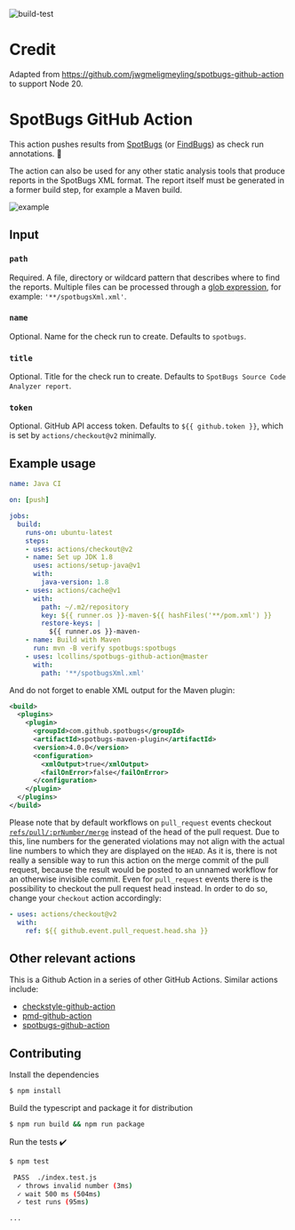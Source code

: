 ![build-test](https://github.com/lcollins/spotbugs-github-action/workflows/build-test/badge.svg)

# Credit

Adapted from https://github.com/jwgmeligmeyling/spotbugs-github-action to support Node 20.

# SpotBugs GitHub Action

This action pushes results from [SpotBugs](https://spotbugs.github.io/) (or [FindBugs](http://findbugs.sourceforge.net/)) as check run annotations. :rocket:

The action can also be used for any other static analysis tools that produce reports in the SpotBugs XML format.
The report itself must be generated in a former build step, for example a Maven build.

![example](images/example.png)

## Input

### `path`
Required. A file, directory or wildcard pattern that describes where to find the reports.
Multiple files can be processed through a [glob expression](https://github.com/actions/toolkit/tree/master/packages/glob), for example: `'**/spotbugsXml.xml'`.

### `name`
Optional. Name for the check run to create. Defaults to `spotbugs`.

### `title`
Optional. Title for the check run to create. Defaults to `SpotBugs Source Code Analyzer report`.

### `token`
Optional. GitHub API access token. Defaults to `${{ github.token }}`, which is set by `actions/checkout@v2` minimally.

## Example usage

```yaml
name: Java CI

on: [push]

jobs:
  build:
    runs-on: ubuntu-latest
    steps:
    - uses: actions/checkout@v2
    - name: Set up JDK 1.8
      uses: actions/setup-java@v1
      with:
        java-version: 1.8
    - uses: actions/cache@v1
      with:
        path: ~/.m2/repository
        key: ${{ runner.os }}-maven-${{ hashFiles('**/pom.xml') }}
        restore-keys: |
          ${{ runner.os }}-maven-
    - name: Build with Maven
      run: mvn -B verify spotbugs:spotbugs
    - uses: lcollins/spotbugs-github-action@master
      with:
        path: '**/spotbugsXml.xml'
```

And do not forget to enable XML output for the Maven plugin:

```xml
<build>
  <plugins>
    <plugin>
      <groupId>com.github.spotbugs</groupId>
      <artifactId>spotbugs-maven-plugin</artifactId>
      <version>4.0.0</version>
      <configuration>
        <xmlOutput>true</xmlOutput>
        <failOnError>false</failOnError>
      </configuration>
    </plugin>
  </plugins>
</build>
```

Please note that by default workflows on `pull_request` events checkout [`refs/pull/:prNumber/merge`](https://help.github.com/en/actions/reference/events-that-trigger-workflows) instead of the head of the pull request.
Due to this, line numbers for the generated violations may not align with the actual line numbers to which they are displayed on the `HEAD`.
As it is, there is not really a sensible way to run this action on the merge commit of the pull request, because the result would be posted to an unnamed workflow for an otherwise invisible commit.
Even for `pull_request` events there is the possibility to checkout the pull request head instead. In order to do so, change your `checkout` action accordingly:

```yaml
- uses: actions/checkout@v2
  with:
    ref: ${{ github.event.pull_request.head.sha }}
```

## Other relevant actions
This is a Github Action in a series of other GitHub Actions. Similar actions include:

* [checkstyle-github-action](https://github.com/lcollins/checkstyle-github-action)
* [pmd-github-action](https://github.com/lcollins/pmd-github-action)
* [spotbugs-github-action](https://github.com/lcollins/spotbugs-github-action)

## Contributing

Install the dependencies  
```bash
$ npm install
```

Build the typescript and package it for distribution
```bash
$ npm run build && npm run package
```

Run the tests :heavy_check_mark:  
```bash
$ npm test

 PASS  ./index.test.js
  ✓ throws invalid number (3ms)
  ✓ wait 500 ms (504ms)
  ✓ test runs (95ms)

...
```
